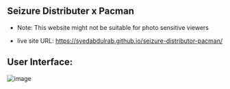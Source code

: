 ## Seizure Distributer x Pacman
- Note: This website might not be suitable for photo sensitive viewers
  
-  live site URL:  https://syedabdulrab.github.io/seizure-distributor-pacman/

## User Interface:
![image](https://github.com/SyedAbdulrab/seizure-distributor-pacman/assets/99114574/654e0bb0-27bb-415c-bc06-0a79e042d3d5)
